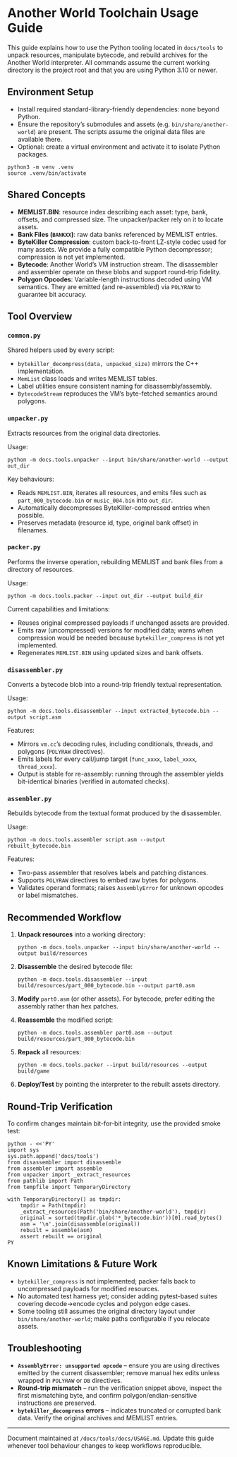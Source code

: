 # Another World Toolchain Usage Guide

This guide explains how to use the Python tooling located in `docs/tools` to unpack
resources, manipulate bytecode, and rebuild archives for the Another World
interpreter.  All commands assume the current working directory is the project
root and that you are using Python 3.10 or newer.

## Environment Setup

- Install required standard-library-friendly dependencies: none beyond Python.
- Ensure the repository’s submodules and assets (e.g. `bin/share/another-world`)
  are present.  The scripts assume the original data files are available there.
- Optional: create a virtual environment and activate it to isolate Python packages.

```
python3 -m venv .venv
source .venv/bin/activate
```

## Shared Concepts

- **MEMLIST.BIN**: resource index describing each asset: type, bank, offsets,
  and compressed size.  The unpacker/packer rely on it to locate assets.
- **Bank Files (`BANKXX`)**: raw data banks referenced by MEMLIST entries.
- **ByteKiller Compression**: custom back-to-front LZ-style codec used for many
  assets.  We provide a fully compatible Python decompressor; compression is
  not yet implemented.
- **Bytecode**: Another World’s VM instruction stream.  The disassembler and
  assembler operate on these blobs and support round-trip fidelity.
- **Polygon Opcodes**: Variable-length instructions decoded using VM semantics.
  They are emitted (and re-assembled) via `POLYRAW` to guarantee bit accuracy.

## Tool Overview

### `common.py`

Shared helpers used by every script:

- `bytekiller_decompress(data, unpacked_size)` mirrors the C++ implementation.
- `MemList` class loads and writes MEMLIST tables.
- Label utilities ensure consistent naming for disassembly/assembly.
- `BytecodeStream` reproduces the VM’s byte-fetched semantics around polygons.

### `unpacker.py`

Extracts resources from the original data directories.

Usage:

```
python -m docs.tools.unpacker --input bin/share/another-world --output out_dir
```

Key behaviours:

- Reads `MEMLIST.BIN`, iterates all resources, and emits files such as
  `part_000_bytecode.bin` or `music_004.bin` into `out_dir`.
- Automatically decompresses ByteKiller-compressed entries when possible.
- Preserves metadata (resource id, type, original bank offset) in filenames.

### `packer.py`

Performs the inverse operation, rebuilding MEMLIST and bank files from a
directory of resources.

Usage:

```
python -m docs.tools.packer --input out_dir --output build_dir
```

Current capabilities and limitations:

- Reuses original compressed payloads if unchanged assets are provided.
- Emits raw (uncompressed) versions for modified data; warns when compression
  would be needed because `bytekiller_compress` is not yet implemented.
- Regenerates `MEMLIST.BIN` using updated sizes and bank offsets.

### `disassembler.py`

Converts a bytecode blob into a round-trip friendly textual representation.

Usage:

```
python -m docs.tools.disassembler --input extracted_bytecode.bin --output script.asm
```

Features:

- Mirrors `vm.cc`’s decoding rules, including conditionals, threads, and
  polygons (`POLYRAW` directives).
- Emits labels for every call/jump target (`func_xxxx`, `label_xxxx`,
  `thread_xxxx`).
- Output is stable for re-assembly: running through the assembler yields
  bit-identical binaries (verified in automated checks).

### `assembler.py`

Rebuilds bytecode from the textual format produced by the disassembler.

Usage:

```
python -m docs.tools.assembler script.asm --output rebuilt_bytecode.bin
```

Features:

- Two-pass assembler that resolves labels and patching distances.
- Supports `POLYRAW` directives to embed raw bytes for polygons.
- Validates operand formats; raises `AssemblyError` for unknown opcodes or
  label mismatches.

## Recommended Workflow

1. **Unpack resources** into a working directory:

   ```
   python -m docs.tools.unpacker --input bin/share/another-world --output build/resources
   ```

2. **Disassemble** the desired bytecode file:

   ```
   python -m docs.tools.disassembler --input build/resources/part_000_bytecode.bin --output part0.asm
   ```

3. **Modify** `part0.asm` (or other assets).  For bytecode, prefer editing the
   assembly rather than hex patches.

4. **Reassemble** the modified script:

   ```
   python -m docs.tools.assembler part0.asm --output build/resources/part_000_bytecode.bin
   ```

5. **Repack** all resources:

   ```
   python -m docs.tools.packer --input build/resources --output build/game
   ```

6. **Deploy/Test** by pointing the interpreter to the rebuilt assets directory.

## Round-Trip Verification

To confirm changes maintain bit-for-bit integrity, use the provided smoke test:

```
python - <<'PY'
import sys
sys.path.append('docs/tools')
from disassembler import disassemble
from assembler import assemble
from unpacker import _extract_resources
from pathlib import Path
from tempfile import TemporaryDirectory

with TemporaryDirectory() as tmpdir:
    tmpdir = Path(tmpdir)
    _extract_resources(Path('bin/share/another-world'), tmpdir)
    original = sorted(tmpdir.glob('*_bytecode.bin'))[0].read_bytes()
    asm = '\n'.join(disassemble(original))
    rebuilt = assemble(asm)
    assert rebuilt == original
PY
```

## Known Limitations & Future Work

- `bytekiller_compress` is not implemented; packer falls back to uncompressed
  payloads for modified resources.
- No automated test harness yet; consider adding pytest-based suites covering
  decode→encode cycles and polygon edge cases.
- Some tooling still assumes the original directory layout under
  `bin/share/another-world`; make paths configurable if you relocate assets.

## Troubleshooting

- **`AssemblyError: unsupported opcode`** – ensure you are using directives
  emitted by the current disassembler; remove manual hex edits unless wrapped
  in `POLYRAW` or `DB` directives.
- **Round-trip mismatch** – run the verification snippet above, inspect the
  first mismatching byte, and confirm polygon/endian-sensitive instructions are
  preserved.
- **`bytekiller_decompress` errors** – indicates truncated or corrupted bank
  data.  Verify the original archives and MEMLIST entries.

---

Document maintained at `/docs/tools/docs/USAGE.md`.  Update this guide whenever
tool behaviour changes to keep workflows reproducible.


